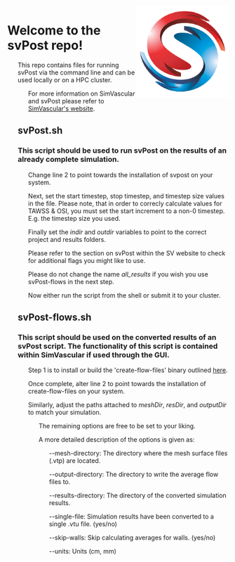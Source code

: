 <img src="SV-logo.png" align="right" width="210px" height="210px"/>

<h1>Welcome to the svPost repo!</h1>
<ol>This repo contains files for running svPost via the command line and can be used locally or on a HPC cluster.
<ol>For more information on SimVascular and svPost please refer to <a href="https://simvascular.github.io/index.html">SimVascular's website</a>.</ol>

<h2>svPost.sh</h2>
<h3>This script should be used to run svPost on the results of an already complete simulation.</h3>
<ol>Change line 2 to point towards the installation of svpost on your system.</ol>
<ol>Next, set the start timestep, stop timestep, and timestep size values in the file.
Please note, that in order to correcly calculate values for TAWSS & OSI, you must set the start increment to a non-0 timestep. E.g. the timestep size you used.</ol>
<ol>Finally set the <em>indir</em> and <em>outdir</em> variables to point to the correct project and results folders.</ol>
<ol>Please refer to the section on svPost within the SV website to check for additional flags you might like to use.</ol>
<ol>Please do not change the name <em>all_results</em> if you wish you use svPost-flows in the next step.</ol>
<ol>Now either run the script from the shell or submit it to your cluster.</ol>

<h2>svPost-flows.sh</h2>
<h3>This script should be used on the converted results of an svPost script.
The functionality of this script is contained within SimVascular if used through the GUI.</h3>
<ol>Step 1 is to install or build the 'create-flow-files' binary outlined <a href="https://github.com/ktbolt/cardiovascular/tree/master/create-flow-files">here</a>.</ol>
<ol>Once complete, alter line 2 to point towards the installation of create-flow-files on your system.</ol>
<ol>Similarly, adjust the paths attached to <em>meshDir</em>, <em>resDir</em>, and <em>outputDir</em> to match your simulation.
<ol>The remaining options are free to be set to your liking.</ol>
<ol></ol>
<ol>A more detailed description of the options is given as:
    <ol>--mesh-directory: The directory where the mesh surface files (.vtp) are located.</ol>
    <ol>--output-directory: The directory to write the average flow files to.</ol>
    <ol>--results-directory: The directory of the converted simulation results.</ol>
    <ol>--single-file: Simulation results have been converted to a single .vtu file. (yes/no) </ol>
    <ol>--skip-walls: Skip calculating averages for walls. (yes/no) </ol>
    <ol>--units: Units (cm, mm) </ol>
</ol>